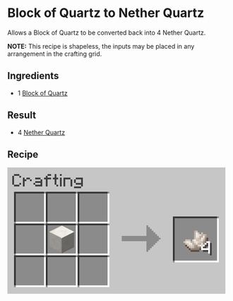 # Block of Quartz to Nether Quartz
Allows a Block of Quartz to be converted back into 4 Nether Quartz.

**NOTE:** This recipe is shapeless, the inputs may be placed in any arrangement in the crafting grid.

## Ingredients
* 1 [Block of Quartz](https://minecraft.gamepedia.com/Block_of_Quartz)

## Result
* 4 [Nether Quartz](https://minecraft.gamepedia.com/Nether_Quartz)

## Recipe
![Crafting Recipe](./block_of_quartz_to_nether_quartz.png)